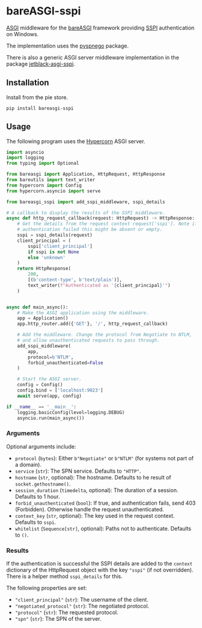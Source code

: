# bareASGI-sspi

[ASGI](https://asgi.readthedocs.io/en/latest/index.html) middleware
for the [bareASGI](https://github.com/rob-blackbourn/bareASGI) framework
providing [SSPI](https://en.wikipedia.org/wiki/Security_Support_Provider_Interface) authentication
on Windows.

The implementation uses the [pyspnego](https://github.com/jborean93/pyspnego) package.

There is also a generic ASGI server middleware implementation in the package
[jetblack-asgi-sspi](https://github.com/rob-blackbourn/jetblack-asgi-sspi).

## Installation

Install from the pie store.

```
pip install bareasgi-sspi
```

## Usage

The following program uses the
[Hypercorn](https://pgjones.gitlab.io/hypercorn/)
ASGI server.

```python
import asyncio
import logging
from typing import Optional

from bareasgi import Application, HttpRequest, HttpResponse
from bareutils import text_writer
from hypercorn import Config
from hypercorn.asyncio import serve

from bareasgi_sspi import add_sspi_middleware, sspi_details

# A callback to display the results of the SSPI middleware.
async def http_request_callback(request: HttpRequest) -> HttpResponse:
    # Get the details from the request context request['sspi']. Note if
    # authentication failed this might be absent or empty.
    sspi = sspi_details(request)
    client_principal = (
        sspi['client_principal']
        if sspi is not None
        else 'unknown'
    )
    return HttpResponse(
        200,
        [(b'content-type', b'text/plain')],
        text_writer(f"Authenticated as '{client_principal}'")
    )


async def main_async():
    # Make the ASGI application using the middleware.
    app = Application()
    app.http_router.add({'GET'}, '/', http_request_callback)

    # Add the middleware. Change the protocol from Negotiate to NTLM,
    # and allow unauthenticated requests to pass through.
    add_sspi_middleware(
        app,
        protocol=b'NTLM',
        forbid_unauthenticated=False
    )

    # Start the ASGI server.
    config = Config()
    config.bind = ['localhost:9023']
    await serve(app, config)

if __name__ == '__main__':
    logging.basicConfig(level=logging.DEBUG)
    asyncio.run(main_async())
```

### Arguments

Optional arguments include:

* `protocol` (`bytes`): Either `b"Negotiate"` or `b"NTLM"` (for systems not part of a domain).
* `service` (`str`): The SPN service. Defaults to `"HTTP"`.
* `hostname` (`str`, optional): The hostname. Defaults to he result of `socket.gethostname()`.
* `session_duration` (`timedelta`, optional): The duration of a session. Defaults to 1 hour.
* `forbid_unauthenticated` (`bool`): If true, and authentication fails, send 403 (Forbidden). Otherwise handle the request unauthenticated.
* `context_key` (`str`, optional): The key used in the request context. Defaults to `sspi`.
* `whitelist` (`Sequence[str]`, optional): Paths not to authenticate. Defaults to `()`.

### Results

If the authentication is successful the SSPI details are added to the
`context` dictionary of the HttpRequest object with the key `"sspi"`
(if not overridden). There is a helper method `sspi_details` for this.

The following properties are set:

* `"client_principal"` (`str`): The username of the client.
* `"negotiated_protocol"` (`str`): The negotiated protocol.
* `"protocol"` (`str`): The requested protocol.
* `"spn"` (`str`): The SPN of the server.
